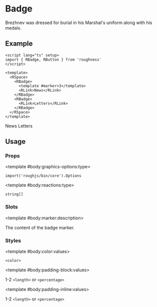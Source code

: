 <script lang="ts" setup>
import { RBadge, RDetails, RLink, RSpace, RTable, RText } from 'roughness'
</script>

# Badge

Brezhnev was dressed for burial in his Marshal's uniform along with his medals.

## Example

<RDetails>
  <template #summary>Show Code</template>

```vue
<script lang="ts" setup>
import { RBadge, RButton } from 'roughness'
</script>

<template>
  <RSpace>
    <RBadge>
      <template #marker>3</template>
      <RLink>News</RLink>
    </RBadge>
    <RBadge>
      <RLink>Letters</RLink>
    </RBadge>
  </RSpace>
</template>
```

</RDetails>

<RSpace>
  <RBadge>
    <template #marker>3</template>
    <RLink>News</RLink>
  </RBadge>
  <RBadge>
    <RLink>Letters</RLink>
  </RBadge>
</RSpace>

## Usage

### Props

<RSpace overflow>
<RTable
  :columns="['name', 'type', 'default', 'description']"
  :rows="['graphics-options', 'reactions']"
>
  <template #body:*:name="{ row }">{{ row }}</template>

  <template #body:graphics-options:type>

  `import('roughjs/bin/core').Options`

  </template>
  <template #body:graphics-options:description>

  [Options for Rough.js](https://github.com/rough-stuff/rough/wiki#options).

  See [Graphics Configuration](/components/graphics#component-prop).

  </template>

  <template #body:reactions:type>

  `string[]`

  </template>
  <template #body:reactions:default>

  `[]`

  </template>
  <template #body:reactions:description>

  States that trigger graphics redrawing.

  See [Reactions](/guide/theme#reactions).

  </template>
</RTable>
</RSpace>

### Slots

<RSpace overflow>
<RTable
  :columns="['name', 'parameters', 'description']"
  :rows="['marker', 'default']"
>
  <template #body:*:name="{ row }">{{ row }}</template>

  <template #body:marker:description>

  The content of the badge marker.

  </template>
  <template #body:default:description>
    The decorated content of the badge.
  </template>
</RTable>
</RSpace>

### Styles

<RSpace overflow>
<RTable
  :columns="['name', 'values', 'default', 'description']"
  :rows="['color', 'padding-block', 'padding-inline']"
>
  <template #body:*:name="{ row }">--r-badge-{{ row }}</template>

  <template #body:color:values>

  `<color>`

  </template>
  <template #body:color:default>

  `var(--r-common-error-color)`

  </template>
  <template #body:color:description>
    Color of the badge marker.
  </template>

  <template #body:padding-block:values>

  1-2 `<length>` or `<percentage>`

  </template>
  <template #body:padding-block:default>

  `calc(0.5em - 4px)`

  </template>
  <template #body:padding-block:description>
    Vertical padding of the badge marker.
  </template>

  <template #body:padding-inline:values>

  1-2 `<length>` or `<percentage>`

  </template>
  <template #body:padding-inline:default>

  `calc(1em - 4px)`

  </template>
  <template #body:padding-inline:description>
    Horizontal padding of the badge marker.
  </template>
</RTable>
</RSpace>
